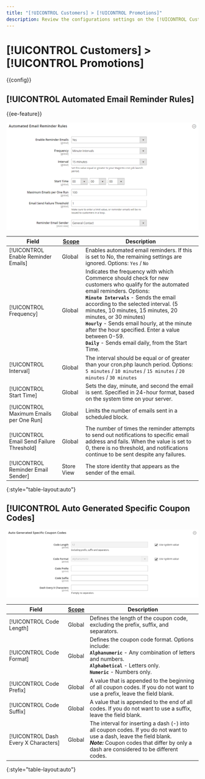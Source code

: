 ```yaml
---
title: "[!UICONTROL Customers] > [!UICONTROL Promotions]"
description: Review the configurations settings on the [!UICONTROL Customers] > [!UICONTROL Promotions] page of the Commerce Admin.
---
```

# [!UICONTROL Customers] > [!UICONTROL Promotions]

{{config}}

## [!UICONTROL Automated Email Reminder Rules]

{{ee-feature}}

![Automated Email Reminder Rules](./assets/promotions-automated-email-reminder-rules.png)<!-- zoom -->

<!-- [Automated Email Reminder Rules](https://docs.magento.com/user-guide/marketing/email-reminder-rules-configure.html) -->

|Field|[Scope](../../getting-started/websites-stores-views.md#scope-settings)|Description|
|--- |--- |--- |
|[!UICONTROL Enable Reminder Emails]|Global|Enables automated email reminders. If this is set to No, the remaining settings are ignored. Options: `Yes` / `No`|
|[!UICONTROL Frequency]|Global|Indicates the frequency with which Commerce should check for new customers who qualify for the automated email reminders. Options: <br/>**`Minute Intervals`** - Sends the email according to the selected interval. (5 minutes, 10 minutes, 15 minutes, 20 minutes, or 30 minutes) <br/>**`Hourly`** - Sends email hourly, at the minute after the hour specified. Enter a value between 0-59. <br/>**`Daily`** - Sends email daily, from the Start Time.|
|[!UICONTROL Interval]|Global|The interval should be equal or of greater than your cron.php launch period. Options: `5 minutes` / `10 minutes` / `15 minutes` / `20 minutes` / `30 minutes`|
|[!UICONTROL Start Time]|Global|Sets the day, minute, and second the email is sent. Specified in 24-hour format, based on the system time on your server.|
|[!UICONTROL Maximum Emails per One Run]|Global|Limits the number of emails sent in a scheduled block.|
|[!UICONTROL Email Send Failure Threshold]|Global|The number of times the reminder attempts to send out notifications to specific email address and fails. When the value is set to 0, there is no threshold, and notifications continue to be sent despite any failures.|
|[!UICONTROL Reminder Email Sender]|Store View|The store identity that appears as the sender of the email.|

{:style="table-layout:auto"}

## [!UICONTROL Auto Generated Specific Coupon Codes]

![Auto Generated Specific Coupon Codes](./assets/promotions-auto-generated-specific-coupon-codes.png)<!-- zoom -->

<!-- [Auto Generated Specific Coupon Codes](https://docs.magento.com/user-guide/marketing/price-rules-cart-coupon-code-configure.md  -->

|Field|[Scope](../../getting-started/websites-stores-views.md#scope-settings)|Description|
|--- |--- |--- |
|[!UICONTROL Code Length]|Global|Defines the length of the coupon code, excluding the prefix, suffix, and separators.|
|[!UICONTROL Code Format]|Global|Defines the coupon code format. Options include: <br/>**`Alphanumeric`** - Any combination of letters and numbers. <br/>**`Alphabetical`** - Letters only. <br/>**`Numeric`** - Numbers only.|
|[!UICONTROL Code Prefix]|Global|A value that is appended to the beginning of all  coupon codes. If you do not want to use a prefix, leave the field blank.|
|[!UICONTROL Code Suffix]|Global|A value that is appended to the end of all codes. If you do not want to use a suffix, leave the field blank.|
|[!UICONTROL Dash Every X Characters]|Global|The interval for inserting a dash (-) into all coupon codes. If you do not want to use a dash, leave the field blank. <br/>_**Note:**_ Coupon  codes that differ by only a dash are considered to be different codes.|

{:style="table-layout:auto"}
